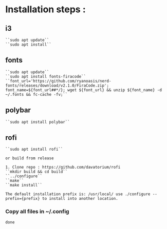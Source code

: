 # Installation steps :
  
  ## i3
    ``sudo apt update``
    ``sudo apt install``
  
  ## fonts
    ``sudo apt update``
    ``sudo apt install fonts-firacode``
    ``font_url='https://github.com/ryanoasis/nerd-fonts/releases/download/v2.1.0/FiraCode.zip'; font_name=${font_url##*/}; wget ${font_url} && unzip ${font_name} -d ~/.fonts && fc-cache -fv;``

  ## polybar
    ``sudo apt install polybar``

  ## rofi
    ``sudo apt install rofi``

    or build from release
      
    1. Clone repo : https://github.com/davatorium/rofi
    ``mkdir build && cd build``
    ``../configure``
    ``make``
    ``make install``
    
    The default installation prefix is: /usr/local/ use ./configure --prefix={prefix} to install into another location. 

  ### Copy all files in ~/.config
    done


